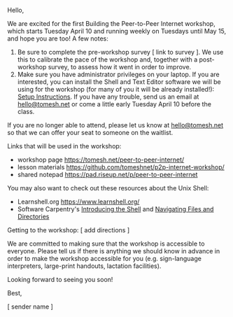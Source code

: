 Hello,

We are excited for the first Building the Peer-to-Peer Internet workshop, which starts Tuesday April 10 and running weekly on Tuesdays until May 15, and hope you are too! A few notes:

1. Be sure to complete the pre-workshop survey [ link to survey ]. We use this to calibrate the pace of the workshop and, together with a post-workshop survey, to assess how it went in order to improve.
2. Make sure you have administrator privileges on your laptop. If you are interested, you can install the Shell and Text Editor software we will be using for the workshop (for many of you it will be already installed!): [Setup Instructions](https://github.com/tomeshnet/p2p-internet-workshop/blob/master/SETUP.md). If you have any trouble, send us an email at hello@tomesh.net or come a little early Tuesday April 10 before the class.

If you are no longer able to attend, please let us know at hello@tomesh.net so that we can offer your seat to someone on the waitlist.

Links that will be used in the workshop: 
- workshop page https://tomesh.net/peer-to-peer-internet/ 
- lesson materials https://github.com/tomeshnet/p2p-internet-workshop/
- shared notepad https://pad.riseup.net/p/peer-to-peer-internet

You may also want to check out these resources about the Unix Shell:
- Learnshell.org https://www.learnshell.org/
- Software Carpentry's [Introducing the Shell](https://swcarpentry.github.io/shell-novice/01-intro/) and [Navigating Files and Directories](https://swcarpentry.github.io/shell-novice/02-filedir/)


Getting to the workshop: 
[ add directions ]

We are committed to making sure that the workshop is accessible to everyone. Please tell us if there is anything we should know in advance in order to make the workshop accessible for you (e.g. sign-language interpreters, large-print handouts, lactation facilities).

Looking forward to seeing you soon!

Best,

[ sender name ]
